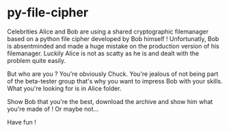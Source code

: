 # py-file-cipher

Celebrities Alice and Bob are using a shared cryptographic filemanager based on a python file cipher developed by Bob himself ! Unfortunatly, Bob is absentminded and made a huge mistake on the production version of his filemanager. Luckily Alice is not as scatty as he is and dealt with the problem quite easily.

But who are you ? You're obviously Chuck. You're jealous of not being part of the beta-tester group that's why you want to impress Bob with your skills.
What you're looking for is in Alice folder.

Show Bob that you're the best, download the archive and show him what you're made of ! Or maybe not...

Have fun !
